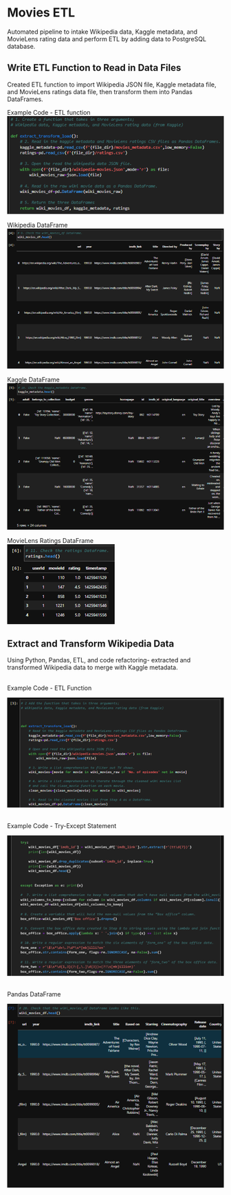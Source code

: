 # Movies ETL
Automated pipeline to intake Wikipedia data, Kaggle metadata, and MovieLens rating data and perform ETL by adding data to PostgreSQL database.

## Write ETL Function to Read in Data Files
Created ETL function to import Wikipedia JSON file, Kaggle metadata file, and MovieLens ratings data file, then transform them into Pandas DataFrames.
<br>

Example Code - ETL function<Br>
![ETL Function Code](./resources/etl-function.png)
<br>

Wikipedia DataFrame<Br>
![Wikipedia DataFrame](./resources/wiki-df.png)
<br>

Kaggle DataFrame<br>
![Kaggle DataFrame](./resources/kaggle-df.png)
<br>

MovieLens Ratings DataFrame<br>
![MovieLens Dataframe](./resources/movielens-df.png)
<br>

## Extract and Transform Wikipedia Data
Using Python, Pandas, ETL, and code refactoring- extracted and transformed Wikipedia data to merge with Kaggle metadata.

<br>
Example Code - ETL Function<br>

![ETL Function](./resources/wiki-etl.png)

<br>
Example Code - Try-Except Statement<br>

![Try-Except Statement](./resources/try-except.png)

<br>
Pandas DataFrame<br>

![Combined DataFrame](./resources/combined-df.png)